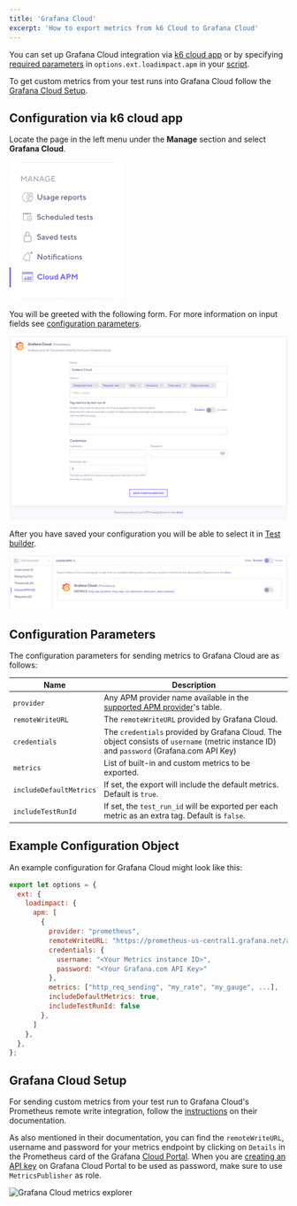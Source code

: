 ```yaml
---
title: 'Grafana Cloud'
excerpt: 'How to export metrics from k6 Cloud to Grafana Cloud'
---
```


You can set up Grafana Cloud integration via [k6 cloud app](/cloud/integrations/cloud-apm/grafana-cloud#configuration-via-k6-cloud-app) or by specifying [required parameters](/cloud/integrations/cloud-apm/grafana-cloud#configuration-parameters) in `options.ext.loadimpact.apm` in your [script](/cloud/integrations/cloud-apm/grafana-cloud#example-configuration-object).

To get custom metrics from your test runs into Grafana Cloud follow the [Grafana Cloud Setup](/cloud/integrations/cloud-apm/grafana-cloud#grafana-cloud-setup).

## Configuration via k6 cloud app

Locate the page in the left menu under the **Manage** section and select **Grafana Cloud**.

![Manage Menu UI](../images/05-Cloud-APM/cloud-app-manage-menu.png)

You will be greeted with the following form. For more information on input fields see [configuration parameters](/cloud/integrations/cloud-apm/grafana-cloud#configuration-parameters).

![Cloud APM - Grafana Cloud Form UI](images/grafana-cloud-app-form.png)

After you have saved your configuration you will be able to select it in [Test builder](/test-authoring/test-builder).

![Cloud APM - Grafana Cloud Test Builder UI](images/grafana-cloud-app-testbuilder.png)

## Configuration Parameters

The configuration parameters for sending metrics to Grafana Cloud are as follows:

| Name                    | Description                                                                                                                                                                                |
| ----------------------- | ------------------------------------------------------------------------------------------------------------------------------------------------------------------------------------------ |
| `provider`              | Any APM provider name available in the [supported APM provider](/cloud/integrations/cloud-apm#supported-apm-providers)'s table.                                                            |
| `remoteWriteURL`        | The `remoteWriteURL` provided by Grafana Cloud.                                                                                                |
| `credentials`           | The `credentials` provided by Grafana Cloud. The object consists of `username` (metric instance ID) and `password` (Grafana.com API Key) |
| `metrics`               | List of built-in and custom metrics to be exported.                                                                                                                                        |
| `includeDefaultMetrics` | If set, the export will include the default metrics. Default is `true`.                                                                                                                    |
| `includeTestRunId`      | If set, the `test_run_id` will be exported per each metric as an extra tag. Default is `false`.                                                                                            |

## Example Configuration Object

An example configuration for Grafana Cloud might look like this:

```javascript
export let options = {
  ext: {
    loadimpact: {
      apm: [
        {
          provider: "prometheus",
          remoteWriteURL: "https://prometheus-us-central1.grafana.net/api/prom/push",
          credentials: {
            username: "<Your Metrics instance ID>",
            password: "<Your Grafana.com API Key>"
          },
          metrics: ["http_req_sending", "my_rate", "my_gauge", ...],
          includeDefaultMetrics: true,
          includeTestRunId: false
        },
      ]
    },
  },
};
```

## Grafana Cloud Setup

For sending custom metrics from your test run to Grafana Cloud's Prometheus remote write integration, follow the [instructions](https://grafana.com/docs/grafana-cloud/metrics/prometheus/#sending-data-from-prometheus) on their documentation.

As also mentioned in their documentation, you can find the `remoteWriteURL`, username and password for your metrics endpoint by clicking on `Details` in the Prometheus card of the Grafana [Cloud Portal](https://grafana.com/docs/grafana-cloud/cloud-portal/). When you are [creating an API key](https://grafana.com/docs/grafana-cloud/cloud-portal/create-api-key/) on Grafana Cloud Portal to be used as password, make sure to use `MetricsPublisher` as role.

  ![Grafana Cloud metrics explorer](images/grafana-cloud.png)
